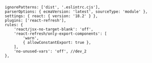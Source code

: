     ignorePatterns: ['dist', '.eslintrc.cjs'],
    parserOptions: { ecmaVersion: 'latest', sourceType: 'module' },
    settings: { react: { version: '18.2' } },
    plugins: ['react-refresh'],
    rules: {
        'react/jsx-no-target-blank': 'off',
        'react-refresh/only-export-components': [
            'warn',
            { allowConstantExport: true },
        ],
        'no-unused-vars': 'off', //dev_2
    },
